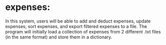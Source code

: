 # expenses:

In this system, users will be able to add and deduct expenses, update expenses, sort expenses, and export filtered expenses to a file. The program will initially load a collection of expenses from 2 different .txt files (in the same format) and store them in a dictionary.
